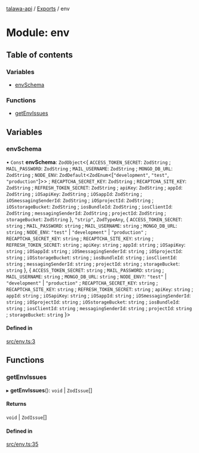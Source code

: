 [talawa-api](../README.md) / [Exports](../modules.md) / env

# Module: env

## Table of contents

### Variables

- [envSchema](env.md#envschema)

### Functions

- [getEnvIssues](env.md#getenvissues)

## Variables

### envSchema

• `Const` **envSchema**: `ZodObject`<{ `ACCESS_TOKEN_SECRET`: `ZodString` ; `MAIL_PASSWORD`: `ZodString` ; `MAIL_USERNAME`: `ZodString` ; `MONGO_DB_URL`: `ZodString` ; `NODE_ENV`: `ZodDefault`<`ZodEnum`<[``"development"``, ``"test"``, ``"production"``]\>\> ; `RECAPTCHA_SECRET_KEY`: `ZodString` ; `RECAPTCHA_SITE_KEY`: `ZodString` ; `REFRESH_TOKEN_SECRET`: `ZodString` ; `apiKey`: `ZodString` ; `appId`: `ZodString` ; `iOSapiKey`: `ZodString` ; `iOSappId`: `ZodString` ; `iOSmessagingSenderId`: `ZodString` ; `iOSprojectId`: `ZodString` ; `iOSstorageBucket`: `ZodString` ; `iosBundleId`: `ZodString` ; `iosClientId`: `ZodString` ; `messagingSenderId`: `ZodString` ; `projectId`: `ZodString` ; `storageBucket`: `ZodString`  }, ``"strip"``, `ZodTypeAny`, { `ACCESS_TOKEN_SECRET`: `string` ; `MAIL_PASSWORD`: `string` ; `MAIL_USERNAME`: `string` ; `MONGO_DB_URL`: `string` ; `NODE_ENV`: ``"test"`` \| ``"development"`` \| ``"production"`` ; `RECAPTCHA_SECRET_KEY`: `string` ; `RECAPTCHA_SITE_KEY`: `string` ; `REFRESH_TOKEN_SECRET`: `string` ; `apiKey`: `string` ; `appId`: `string` ; `iOSapiKey`: `string` ; `iOSappId`: `string` ; `iOSmessagingSenderId`: `string` ; `iOSprojectId`: `string` ; `iOSstorageBucket`: `string` ; `iosBundleId`: `string` ; `iosClientId`: `string` ; `messagingSenderId`: `string` ; `projectId`: `string` ; `storageBucket`: `string`  }, { `ACCESS_TOKEN_SECRET`: `string` ; `MAIL_PASSWORD`: `string` ; `MAIL_USERNAME`: `string` ; `MONGO_DB_URL`: `string` ; `NODE_ENV?`: ``"test"`` \| ``"development"`` \| ``"production"`` ; `RECAPTCHA_SECRET_KEY`: `string` ; `RECAPTCHA_SITE_KEY`: `string` ; `REFRESH_TOKEN_SECRET`: `string` ; `apiKey`: `string` ; `appId`: `string` ; `iOSapiKey`: `string` ; `iOSappId`: `string` ; `iOSmessagingSenderId`: `string` ; `iOSprojectId`: `string` ; `iOSstorageBucket`: `string` ; `iosBundleId`: `string` ; `iosClientId`: `string` ; `messagingSenderId`: `string` ; `projectId`: `string` ; `storageBucket`: `string`  }\>

#### Defined in

[src/env.ts:3](https://github.com/Nitya-Pasrija/talawa-api/blob/80ec51a/src/env.ts#L3)

## Functions

### getEnvIssues

▸ **getEnvIssues**(): `void` \| `ZodIssue`[]

#### Returns

`void` \| `ZodIssue`[]

#### Defined in

[src/env.ts:35](https://github.com/Nitya-Pasrija/talawa-api/blob/80ec51a/src/env.ts#L35)
